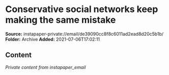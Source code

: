 # Conservative social networks keep making the same mistake

**Source:** instapaper-private://email/de39090cc8f8c6011ad2ead8d20c5b1b/
**Folder:** Archive
**Added:** 2021-07-06T17:02:11




## Content
*Private content from instapaper_email*
